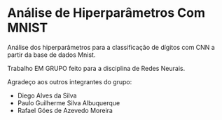 # Análise de Hiperparâmetros Com MNIST
Análise dos hiperparâmetros para a classificação de dígitos com CNN a partir da base de dados Mnist.

Trabalho EM GRUPO feito para a disciplina de Redes Neurais.

Agradeço aos outros integrantes do grupo:
- Diego Alves da Silva
- Paulo Guilherme Silva Albuquerque
- Rafael Góes de Azevedo Moreira
